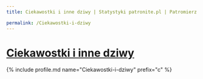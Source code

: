 ```yaml
---
title: Ciekawostki i inne dziwy | Statystyki patronite.pl | Patromierz

permalink: /Ciekawostki-i-dziwy
---
```


# [Ciekawostki i inne dziwy](https://patronite.pl/Ciekawostki-i-dziwy)

{% include profile.md name="Ciekawostki-i-dziwy" prefix="c" %}
